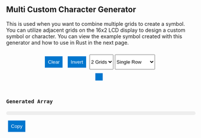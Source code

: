 ## Multi Custom Character Generator

This is used when you want to combine multiple grids to create a symbol. You can utilize adjacent grids on the 16x2 LCD display to design a custom symbol or character.  You can view the example symbol created with this generator and how to use in Rust in the next page.
 
<style>
    .container {
        display: flex;
        flex-direction: column;
        align-items: center;
        gap:0 10px;
    }

    .grid-wrapper {
        background-color: #0076CE;
        padding: 10px;
        display: flex;
        flex-wrap: wrap;
        gap: 10px;
        justify-content: center;
        align-items: center;
        margin-bottom: 10px;
    }

    .grid {
        display: grid;
        grid-template-columns: repeat(5, 20px);
        grid-template-rows: repeat(8, 20px);
        gap: 5px;
    }

    .cell {
        width: 20px;
        height: 20px;
        background-color: #0076CE;
        border: 1px solid white;
        outline: none;
        cursor: pointer;
    }

    .cell.selected {
        background-color: white;
    }

    .output {
        margin-top: 20px;
        font-family: monospace;
        text-align: center;
        width: 100%;
    }

    code {
        background-color: #eee;
        padding: 5px;
        border-radius: 5px;
        display: block !important;
        width: 100%;
        white-space: pre-wrap;
        text-align: left;
    }

    .button-wrapper {
        display: flex;
        justify-content: flex-start;
        gap: 4px;
        margin-top: 10px;
        margin-bottom: 10px;
    }

    button {
        padding: 8px;
        margin: 5px;
        background-color: #0076CE;
        color: white;
        border: none;
        /* border-radius: 5px; */
        cursor: pointer;
    }

    button:hover {
        background-color: #005f8c;
    }

    .text-left {
        text-align: left;
    }
    
   .custom-char-tbl {
    width: 100%;
    border-collapse: collapse;
     border: none; 
}

.custom-char-tbl td {
    width: auto;
    height: auto;
    text-align: center;
    vertical-align: middle;
    padding: 0; 
     border: none; 
}

.grid {
    display: grid;
    grid-template-columns: repeat(5, 20px);
    grid-template-rows: repeat(8, 20px);
    gap: 5px;
    margin: auto;
}

.cell {
    width: 20px;
    height: 20px;
    background-color: #0076CE;
    border: 1px solid white;
    outline: none;
    cursor: pointer;
}

.cell.selected {
    background-color: white;
}

.custom-char-tbl td div.grid {
    margin: auto; 
    width: calc(20px * 5 + 5px * 6); 
    height: calc(20px * 8 + 5px * 10); 
}

</style>

<div class="container">
    <div class="button-wrapper">
        <button id="clear-btn">Clear</button>
        <button id="invert-btn">Invert</button>
        <select id="grid-size">
            <option value="2">2 Grids</option>
            <option value="4">4 Grids</option>
            <option value="6">6 Grids</option>
            <option value="8">8 Grids</option>
        </select>
        <select id="grid-layout">
            <option value="single-row">Single Row</option>
            <option value="single-column">Single Column</option>
        </select>
    </div>
    <div class="grid-wrapper" id="grid-wrapper"></div>
    <div class="output" id="output">
        <h4 class="text-left">Generated Array</h4>
        <code id="rust-code"></code>
        <div class="button-wrapper">
            <button id="copy-btn">Copy</button>
        </div>
    </div>
</div>

<script>
    const gridWrapper = document.getElementById('grid-wrapper');
    const outputContainer = document.getElementById('rust-code');
    const clearButton = document.getElementById('clear-btn');
    const invertButton = document.getElementById('invert-btn');
    const copyButton = document.getElementById('copy-btn');
    const gridSizeSelector = document.getElementById('grid-size');
    const gridLayoutSelector = document.getElementById('grid-layout');

    let gridCount = parseInt(gridSizeSelector.value);
    let layout = gridLayoutSelector.value;

    // Function to create and validate grid layout
    function validateLayout() {
        const gridSize = parseInt(gridSizeSelector.value);

        if (gridSize === 4) {
            gridLayoutSelector.innerHTML = `
                <option value="single-row">Single Row</option>
                <option value="two-rows">2 Rows</option>
            `;
        } else if (gridSize === 6 || gridSize === 8) {
            gridLayoutSelector.innerHTML = `
                <option value="single-row">Single Row</option>
                <option value="two-rows">2 Rows</option>
            `;
        } else {
            gridLayoutSelector.innerHTML = `
                <option value="single-row">Single Row</option>
                <option value="single-column">Single Column</option>
            `;
        }

        // Always default to the first valid layout
        gridLayoutSelector.value = gridLayoutSelector.options[0].value;
    }

    // Function to adjust cell size based on grid count
    // function adjustCellSize(count) {
    //     const cells = document.querySelectorAll('.cell');
    //     let cellSize = 40; // Default size

    //     if (count === 6) {
    //         cellSize = 20; // Smaller size for 6 grids
    //     } else if (count === 8) {
    //         cellSize = 20; // Smaller size for 8 grids
    //     }

    //     cells.forEach(cell => {
    //         cell.style.width = `${cellSize}px`;
    //         cell.style.height = `${cellSize}px`;
    //     });
    // }

    // Function to create grids inside table
    function createGrids(count, layout) {
        gridWrapper.innerHTML = '';

        let rows, columns;

        if (layout === 'single-row') {
            rows = 1;
            columns = count;
        } else if (layout === 'single-column') {
            rows = count;
            columns = 1;
        } else if (layout === 'two-rows') {
            rows = 2;
            columns = count === 4 ? 2 : count === 6 ? 3 : 4;
        }

        const table = document.createElement('table');
        table.classList.add('custom-char-tbl');  

        for (let r = 0; r < rows; r++) {
            const tr = document.createElement('tr');
            for (let c = 0; c < columns; c++) {
                if ((r * columns + c) >= count) break;

                const td = document.createElement('td');
                const grid = document.createElement('div');
                grid.classList.add('grid');
                grid.dataset.gridId = r * columns + c;

                for (let i = 0; i < 5 * 8; i++) {
                    const cell = document.createElement('button');
                    cell.classList.add('cell');
                    cell.dataset.row = Math.floor(i / 5);
                    cell.dataset.col = i % 5;
                    cell.dataset.gridId = r * columns + c;
                    cell.addEventListener('click', () => {
                        cell.classList.toggle('selected');
                        updateOutput(count);
                    });
                    grid.appendChild(cell);
                }

                td.appendChild(grid);
                tr.appendChild(td);
            }
            table.appendChild(tr);
        }

        gridWrapper.appendChild(table);

        // Adjust cell sizes after grid creation
        // adjustCellSize(count);
    }

    // Function to update the output code
    function updateOutput(count) {
        let rustCode = '';

        for (let g = 0; g < count; g++) {
            let rustArrays = [];
            for (let r = 0; r < 8; r++) {
                let rowArray = [];
                for (let c = 0; c < 5; c++) {
                    const cell = document.querySelector(`.cell[data-grid-id="${g}"][data-row="${r}"][data-col="${c}"]`);
                    rowArray.push(cell.classList.contains('selected') ? '1' : '0');
                }
                rustArrays.push(`0b${rowArray.join('')},`);
            }
            rustCode += `const SYMBOL${g + 1}: [u8; 8] = [
    ${rustArrays.join('\n    ')}
];\n\n`;
        }

        outputContainer.textContent = rustCode;
    }

    // Event listeners
    gridSizeSelector.addEventListener('change', () => {
        gridCount = parseInt(gridSizeSelector.value);
        validateLayout(); // Apply layout restriction
        createGrids(gridCount, gridLayoutSelector.value);
        updateOutput(gridCount);
    });

    gridLayoutSelector.addEventListener('change', () => {
        createGrids(gridCount, gridLayoutSelector.value);
        updateOutput(gridCount);
    });

    clearButton.addEventListener('click', () => {
        const cells = document.querySelectorAll('.cell');
        cells.forEach(cell => cell.classList.remove('selected'));
        updateOutput(gridCount);
    });

    invertButton.addEventListener('click', () => {
        const cells = document.querySelectorAll('.cell');
        cells.forEach(cell => {
            cell.classList.toggle('selected');
        });
        updateOutput(gridCount);
    });

    copyButton.addEventListener('click', () => {
        navigator.clipboard.writeText(outputContainer.textContent).then(() => {
            alert('Code copied to clipboard!');
        }).catch(err => {
            console.error('Error copying code: ', err);
        });
    });

    // Initialize the grid and output
    createGrids(gridCount, layout);
    updateOutput(gridCount);
</script>
